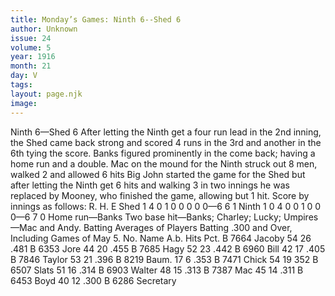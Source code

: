 ```yaml
---
title: Monday’s Games: Ninth 6--Shed 6
author: Unknown
issue: 24
volume: 5
year: 1916
month: 21
day: V
tags:
layout: page.njk
image:
---
```

Ninth 6—Shed 6      After letting the Ninth get a four run lead in the 2nd inning, the Shed came back strong and scored 4 runs in the 3rd and another in the 6th tying the score.       Banks figured prominently in the come back; having a home run and a double.    Mac on the mound for the Ninth struck out 8 men, walked 2 and allowed 6 hits   Big John started the game for the Shed but after letting the Ninth get 6 hits and walking 3 in two innings he was replaced by Mooney, who finished the game, allowing but 1 hit.   Score by innings as follows:   R. H. E Shed 1 4 0 1 0 0 0 0 0—6 6 1 Ninth 1 0 4 0 0 1 0 0 0—6 7 0   Home run—Banks   Two base hit—Banks; Charley; Lucky;   Umpires—Mac and Andy.      Batting Averages of Players Batting .300 and Over, Including Games of May 5.      No. Name A.b. Hits Pct. B 7664 Jacoby 54 26 .481 B 6353 Jore 44 20 .455 B 7685 Hagy 52 23 .442 B 6960 Bill 42 17 .405 B 7846 Taylor 53 21 .396 B 8219 Baum. 17 6 .353 B 7471 Chick 54 19 352 B 6507 Slats 51 16 .314 B 6903 Walter 48 15 .313 B 7387 Mac 45 14 .311 B 6453 Boyd 40 12 .300      B 6286 Secretary   
